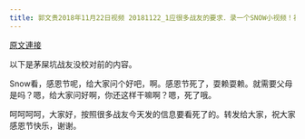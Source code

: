 ```yaml
---
title: 郭文贵2018年11月22日视频 20181122_1应很多战友的要求．录一个SNOW小视频！祝大家感恩节快乐！
---
```


[原文連接](https://gnews.org/ThreadView/53478536)

以下是茅屎坑战友没校对前的内容。

  Snow看，感恩节呢，给大家问个好吧，啊。感恩节死了，耍赖耍赖。就需要父母是吗？嗯，给大家问好啊，你还这样干嘛啊？嗯，死了哦。

  呵呵呵呵，大家好，按照很多战友今天发的信息要看死了的。转发给大家，祝大家感恩节快乐，谢谢。

